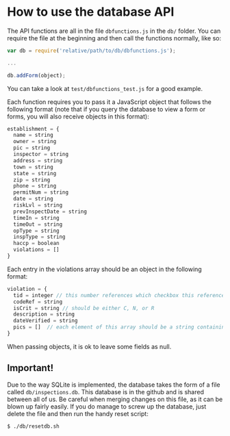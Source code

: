 # How to use the database API  

The API functions are all in the file `dbfunctions.js` in the `db/` folder. You can require the file at the beginning and then call the functions normally, like so:

```javascript
var db = require('relative/path/to/db/dbfunctions.js');

...

db.addForm(object);
```  
You can take a look at `test/dbfunctions_test.js` for a good example.

Each function requires you to pass it a JavaScript object that follows the following format
(note that if you query the database to view a form or forms, you will also receive objects in this format):

```javascript
establishment = {
  name = string
  owner = string
  pic = string
  inspector = string
  address = string
  town = string
  state = string
  zip = string
  phone = string
  permitNum = string
  date = string
  riskLvl = string
  prevInspectDate = string
  timeIn = string
  timeOut = string
  opType = string
  inspType = string
  haccp = boolean
  violations = []
}
```  

Each entry in the violations array should be an object in the following format:  
```javascript
violation = {
  tid = integer // this number references which checkbox this references
  codeRef = string
  isCrit = string // should be either C, N, or R
  description = string
  dateVerified = string
  pics = []  // each element of this array should be a string containing a filepath
}
```  
When passing objects, it is ok to leave some fields as null.  

## Important!  
Due to the way SQLite is implemented, the database takes the form of a file called `db/inspections.db`. This database is in the github and is shared between all of us.  Be careful when merging changes on this file, as it can be blown up fairly easily.  If you do manage to screw up the database, just delete the file and then run the handy reset script:  
```bash
$ ./db/resetdb.sh
```

